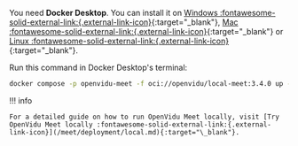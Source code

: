 You need **Docker Desktop**. You can install it on [Windows :fontawesome-solid-external-link:{.external-link-icon}](https://docs.docker.com/desktop/setup/install/windows-install/){:target="\_blank"}, [Mac :fontawesome-solid-external-link:{.external-link-icon}](https://docs.docker.com/desktop/setup/install/mac-install/){:target="\_blank"} or [Linux :fontawesome-solid-external-link:{.external-link-icon}](http://docs.docker.com/desktop/setup/install/linux/){:target="\_blank"}.

Run this command in Docker Desktop's terminal:

```bash
docker compose -p openvidu-meet -f oci://openvidu/local-meet:3.4.0 up -y openvidu-meet-init
```

!!! info

    For a detailed guide on how to run OpenVidu Meet locally, visit [Try OpenVidu Meet locally :fontawesome-solid-external-link:{.external-link-icon}](/meet/deployment/local.md){:target="\_blank"}.
